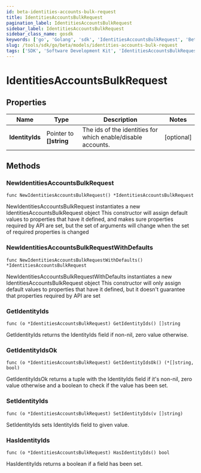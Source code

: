```yaml
---
id: beta-identities-accounts-bulk-request
title: IdentitiesAccountsBulkRequest
pagination_label: IdentitiesAccountsBulkRequest
sidebar_label: IdentitiesAccountsBulkRequest
sidebar_class_name: gosdk
keywords: ['go', 'Golang', 'sdk', 'IdentitiesAccountsBulkRequest', 'BetaIdentitiesAccountsBulkRequest'] 
slug: /tools/sdk/go/beta/models/identities-accounts-bulk-request
tags: ['SDK', 'Software Development Kit', 'IdentitiesAccountsBulkRequest', 'BetaIdentitiesAccountsBulkRequest']
---
```


# IdentitiesAccountsBulkRequest

## Properties

Name | Type | Description | Notes
------------ | ------------- | ------------- | -------------
**IdentityIds** | Pointer to **[]string** | The ids of the identities for which enable/disable accounts. | [optional] 

## Methods

### NewIdentitiesAccountsBulkRequest

`func NewIdentitiesAccountsBulkRequest() *IdentitiesAccountsBulkRequest`

NewIdentitiesAccountsBulkRequest instantiates a new IdentitiesAccountsBulkRequest object
This constructor will assign default values to properties that have it defined,
and makes sure properties required by API are set, but the set of arguments
will change when the set of required properties is changed

### NewIdentitiesAccountsBulkRequestWithDefaults

`func NewIdentitiesAccountsBulkRequestWithDefaults() *IdentitiesAccountsBulkRequest`

NewIdentitiesAccountsBulkRequestWithDefaults instantiates a new IdentitiesAccountsBulkRequest object
This constructor will only assign default values to properties that have it defined,
but it doesn't guarantee that properties required by API are set

### GetIdentityIds

`func (o *IdentitiesAccountsBulkRequest) GetIdentityIds() []string`

GetIdentityIds returns the IdentityIds field if non-nil, zero value otherwise.

### GetIdentityIdsOk

`func (o *IdentitiesAccountsBulkRequest) GetIdentityIdsOk() (*[]string, bool)`

GetIdentityIdsOk returns a tuple with the IdentityIds field if it's non-nil, zero value otherwise
and a boolean to check if the value has been set.

### SetIdentityIds

`func (o *IdentitiesAccountsBulkRequest) SetIdentityIds(v []string)`

SetIdentityIds sets IdentityIds field to given value.

### HasIdentityIds

`func (o *IdentitiesAccountsBulkRequest) HasIdentityIds() bool`

HasIdentityIds returns a boolean if a field has been set.


